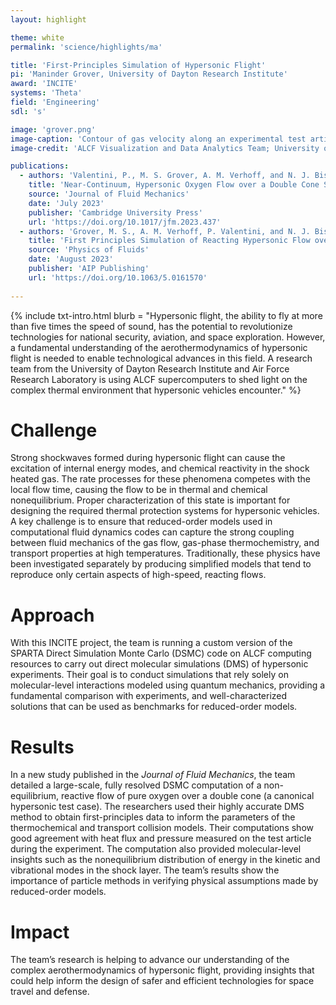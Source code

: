 ```yaml
---
layout: highlight

theme: white
permalink: 'science/highlights/ma'

title: 'First-Principles Simulation of Hypersonic Flight'
pi: 'Maninder Grover, University of Dayton Research Institute'
award: 'INCITE'
systems: 'Theta'
field: 'Engineering'
sdl: 's'

image: 'grover.png' 
image-caption: 'Contour of gas velocity along an experimental test article.'
image-credit: 'ALCF Visualization and Data Analytics Team; University of Dayton Research Institute'

publications:
  - authors: 'Valentini, P., M. S. Grover, A. M. Verhoff, and N. J. Bisek'
    title: 'Near-Continuum, Hypersonic Oxygen Flow over a Double Cone Simulated by Direct Simulation Monte Carlo Informed from Quantum Chemistry'
    source: 'Journal of Fluid Mechanics'
    date: 'July 2023'
    publisher: 'Cambridge University Press'
    url: 'https://doi.org/10.1017/jfm.2023.437'
  - authors: 'Grover, M. S., A. M. Verhoff, P. Valentini, and N. J. Bisek'
    title: 'First Principles Simulation of Reacting Hypersonic Flow over a Blunt Wedge'
    source: 'Physics of Fluids'
    date: 'August 2023'
    publisher: 'AIP Publishing'
    url: 'https://doi.org/10.1063/5.0161570'
    
---
```


{% include txt-intro.html 
    blurb = "Hypersonic flight, the ability to fly at more than five times the speed of sound, has the potential to revolutionize technologies for national security, aviation, and space exploration. However, a fundamental understanding of the aerothermodynamics of hypersonic flight is needed to enable technological advances in this field. A research team from the University of Dayton Research Institute and Air Force Research Laboratory is using ALCF supercomputers to shed light on the complex thermal environment that hypersonic vehicles encounter."
%}



# Challenge

Strong shockwaves formed during hypersonic flight can cause the excitation of internal energy modes, and chemical reactivity in the shock heated gas. The rate processes for these phenomena competes with the local flow time, causing the flow to be in thermal and chemical nonequilibrium. Proper characterization of this state is important for designing the required thermal protection systems for hypersonic vehicles. A key challenge is to ensure that reduced-order models used in computational fluid dynamics codes can capture the strong coupling between fluid mechanics of the gas flow, gas-phase thermochemistry, and transport properties at high temperatures. Traditionally, these physics have been investigated separately by producing simplified models that tend to reproduce only certain aspects of high-speed, reacting flows.



# Approach

With this INCITE project, the team is running a custom version of the SPARTA Direct Simulation Monte Carlo (DSMC) code on ALCF computing resources to carry out direct molecular simulations (DMS) of hypersonic experiments. Their goal is to conduct simulations that rely solely on molecular-level interactions modeled using quantum mechanics, providing a fundamental comparison with experiments, and well-characterized solutions that can be used as benchmarks for reduced-order models.



# Results

In a new study published in the _Journal of Fluid Mechanics_, the team detailed a large-scale, fully resolved DSMC computation of a non-equilibrium, reactive flow of pure oxygen over a double cone (a canonical hypersonic test case). The researchers used their highly accurate DMS method to obtain first-principles data to inform the parameters of the thermochemical and transport collision models. Their computations show good agreement with heat flux and pressure measured on the test article during the experiment. The computation also provided molecular-level insights such as the nonequilibrium distribution of energy in the kinetic and vibrational modes in the shock layer. The team’s results show the importance of particle methods in verifying physical assumptions made by reduced-order models.



# Impact

The team’s research is helping to advance our understanding of the complex aerothermodynamics of hypersonic flight, providing insights that could help inform the design of safer and efficient technologies for space travel and defense.
